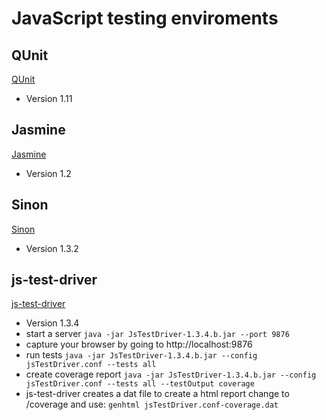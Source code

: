 # JavaScript testing enviroments

## QUnit 
[QUnit](http://qunitjs.com/)
 - Version 1.11

## Jasmine
[Jasmine](http://pivotal.github.com/jasmine/)
 - Version 1.2

## Sinon
[Sinon](http://sinonjs.org)
 - Version 1.3.2

## js-test-driver
[js-test-driver](http://code.google.com/p/js-test-driver/)
 - Version 1.3.4
 - start a server `java -jar JsTestDriver-1.3.4.b.jar --port 9876`
 - capture your browser by going to http://localhost:9876
 - run tests `java -jar JsTestDriver-1.3.4.b.jar --config jsTestDriver.conf --tests all`
 - create coverage report `java -jar JsTestDriver-1.3.4.b.jar --config jsTestDriver.conf --tests all --testOutput coverage`
 - js-test-driver creates a dat file to create a html report change to /coverage and use: `genhtml jsTestDriver.conf-coverage.dat`

